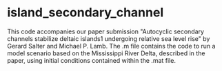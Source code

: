 # island_secondary_channel

This code accompanies our paper submission "Autocyclic secondary channels stabilize deltaic islands1
undergoing relative sea level rise" by Gerard Salter and Michael P. Lamb. The .m file contains the code to run a model scenario based on the Mississippi River Delta, described in the paper, using initial conditions contained within the .mat file. 
